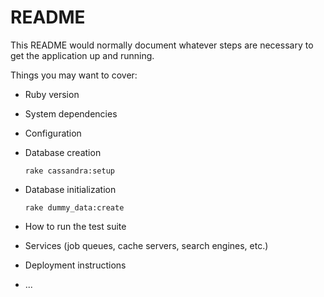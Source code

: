 # README

This README would normally document whatever steps are necessary to get the
application up and running.

Things you may want to cover:

-   Ruby version

-   System dependencies

-   Configuration

-   Database creation

    `rake cassandra:setup`

-   Database initialization

    `rake dummy_data:create`

-   How to run the test suite

-   Services (job queues, cache servers, search engines, etc.)

-   Deployment instructions

-   ...
